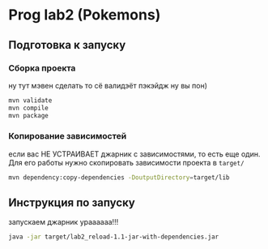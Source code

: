# Prog lab2 (Pokemons)

## Подготовка к запуску

### Сборка проекта

ну тут мэвен сделать то сё валидэёт пэкэйдж ну вы пон)

```bash
mvn validate
mvn compile
mvn package
```

### Копирование зависимостей

если вас НЕ УСТРАИВАЕТ джарник с зависимостями, то есть еще один. Для его работы нужно скопировать зависимости проекта в `target/`
```bash
mvn dependency:copy-dependencies -DoutputDirectory=target/lib
```

## Инструкция по запуску

запускаем джарник ураааааа!!!

```bash
java -jar target/lab2_reload-1.1-jar-with-dependencies.jar
```


